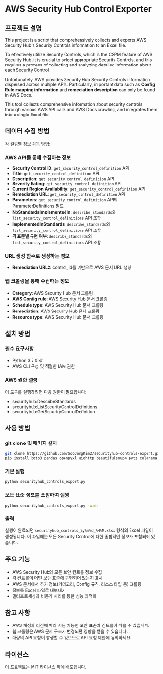 # AWS Security Hub Control Exporter

## 프로젝트 설명

This project is a script that comprehensively collects and exports AWS Security Hub's Security Controls information to an Excel file.

To effectively utilize Security Controls, which is the CSPM feature of AWS Security Hub, it is crucial to select appropriate Security Controls,
and this requires a process of collecting and analyzing detailed information about each Security Control.

Unfortunately, AWS provides Security Hub Security Controls information dispersed across multiple APIs.
Particularly, important data such as **Config Rule mapping information** and **remediation description** can only be found in AWS Docs.

This tool collects comprehensive information about security controls through various AWS API calls and AWS Docs crawling, and integrates them into a single Excel file.

## 데이터 수집 방법

각 컬럼별 정보 획득 방법:

### AWS API를 통해 수집하는 정보
- **Security Control ID**: `get_security_control_definition` API
- **Title**: `get_security_control_definition` API
- **Description**: `get_security_control_definition` API
- **Severity Rating**: `get_security_control_definition` API
- **Current Region Availability**: `get_security_control_definition` API
- **Remediation URL**: `get_security_control_definition` API
- **Parameters**: `get_security_control_definition` API의 ParameterDefinitions 필드
- **NbStandardsImplementedIn**: `describe_standards`와 `list_security_control_definitions` API 조합
- **ImplementedInStandards**: `describe_standards`와 `list_security_control_definitions` API 조합
- **각 표준별 구현 여부**: `describe_standards`와 `list_security_control_definitions` API 조합

### URL 생성 함수로 생성하는 정보
- **Remediation URL2**: control_id를 기반으로 AWS 문서 URL 생성

### 웹 크롤링을 통해 수집하는 정보
- **Category**: AWS Security Hub 문서 크롤링
- **AWS Config rule**: AWS Security Hub 문서 크롤링
- **Schedule type**: AWS Security Hub 문서 크롤링
- **Remediation**: AWS Security Hub 문서 크롤링
- **Resource type**: AWS Security Hub 문서 크롤링

## 설치 방법

### 필수 요구사항
- Python 3.7 이상
- AWS CLI 구성 및 적절한 IAM 권한

### AWS 권한 설정
이 도구를 실행하려면 다음 권한이 필요합니다:
- securityhub:DescribeStandards
- securityhub:ListSecurityControlDefinitions
- securityhub:GetSecurityControlDefinition

## 사용 방법

### git clone 및 패키지 설치
```bash
git clone https://github.com/SooJongKim2/securityhub-controls-export.git
pip install boto3 pandas openpyxl aiohttp beautifulsoup4 pytz colorama tqdm
```

### 기본 실행
```bash
python securityhub_controls_export.py
```

### 모든 표준 정보를 포함하여 실행
```bash
python securityhub_controls_export.py -wide
```

### 출력
실행이 완료되면 `securityhub_controls_%y%m%d_%H%M.xlsx` 형식의 Excel 파일이 생성됩니다. 이 파일에는 모든 Security Control에 대한 종합적인 정보가 포함되어 있습니다.

## 주요 기능
- AWS Security Hub의 모든 보안 컨트롤 정보 수집
- 각 컨트롤이 어떤 보안 표준에 구현되어 있는지 표시
- AWS 문서에서 추가 정보(카테고리, Config 규칙, 리소스 타입 등) 크롤링
- 정보를 Excel 파일로 내보내기
- 멀티프로세싱과 비동기 처리를 통한 성능 최적화

## 참고 사항
- AWS 계정과 리전에 따라 사용 가능한 보안 표준과 컨트롤이 다를 수 있습니다.
- 웹 크롤링은 AWS 문서 구조가 변경되면 영향을 받을 수 있습니다.
- 대량의 API 요청이 발생할 수 있으므로 API 요청 제한에 유의하세요.

## 라이선스
이 프로젝트는 MIT 라이선스 하에 배포됩니다.